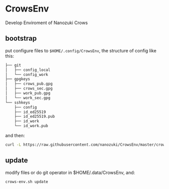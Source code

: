 # CrowsEnv

Develop Enviroment of Nanozuki Crows

## bootstrap

put configure files to `$HOME/.config/CrowsEnv`, the structure of config like this:

```bash
├── git
│   ├── config_local
│   └── config_work
├── gpgkeys
│   ├── crows_pub.gpg
│   ├── crows_sec.gpg
│   ├── work_pub.gpg
│   └── work_sec.gpg
└── sshkeys
    ├── config
    ├── id_ed25519
    ├── id_ed25519.pub
    ├── id_work
    └── id_work.pub
```

and then:

```bash
curl -L https://raw.githubusercontent.com/nanozuki/CrowsEnv/master/crows-env.sh | bash -s bootstrap
```

## update

modify files or do git operator in $HOME/.data/CrowsEnv, and: 

```bash
crows-env.sh update
```
